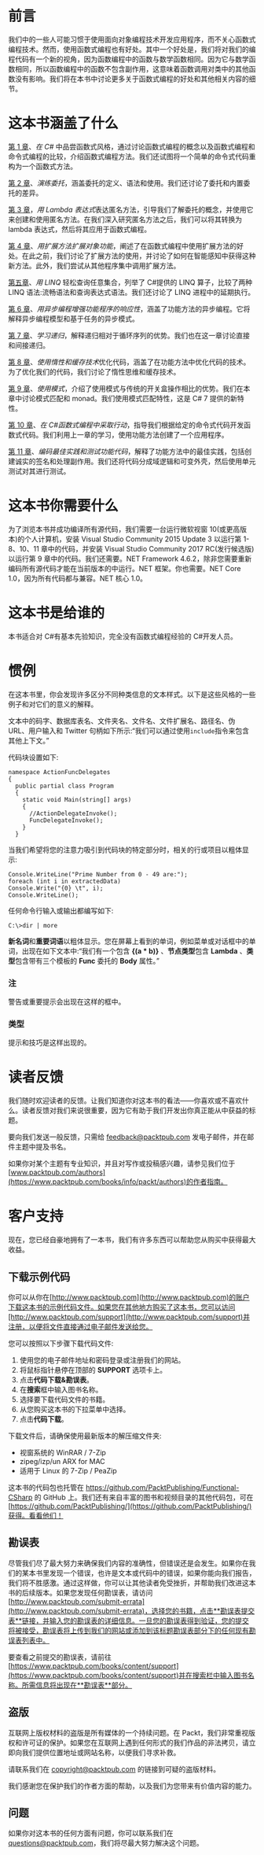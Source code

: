 # 前言

我们中的一些人可能习惯于使用面向对象编程技术开发应用程序，而不关心函数式编程技术。然而，使用函数式编程也有好处。其中一个好处是，我们将对我们的编程代码有一个新的视角，因为函数编程中的函数与数学函数相同。因为它与数学函数相同，所以函数编程中的函数不包含副作用，这意味着函数调用对类中的其他函数没有影响。我们将在本书中讨论更多关于函数式编程的好处和其他相关内容的细节。

# 这本书涵盖了什么

[第 1 章](01.html "Chapter 1. Tasting Functional Style in C#")、*在 C#* 中品尝函数式风格，通过讨论函数式编程的概念以及函数式编程和命令式编程的比较，介绍函数式编程方法。我们还试图将一个简单的命令式代码重构为一个函数式方法。

[第 2 章](02.html "Chapter 2. Walkthrough Delegates")、*演练委托*，涵盖委托的定义、语法和使用。我们还讨论了委托和内置委托的差异。

[第 3 章](03.html "Chapter 3. Expressing Anonymous Methods with Lambda Expressions")，*用 Lambda 表达式*表达匿名方法，引导我们了解委托的概念，并使用它来创建和使用匿名方法。在我们深入研究匿名方法之后，我们可以将其转换为 lambda 表达式，然后将其应用于函数式编程。

[第 4 章](04.html "Chapter 4. Extending Object Functionality with Extension Methods")、*用扩展方法扩展对象功能*，阐述了在函数式编程中使用扩展方法的好处。在此之前，我们讨论了扩展方法的使用，并讨论了如何在智能感知中获得这种新方法。此外，我们尝试从其他程序集中调用扩展方法。

[第五章](05.html "Chapter 5. Querying Any Collection Easily with LINQ")、*用 LINQ* 轻松查询任意集合，列举了 C#提供的 LINQ 算子，比较了两种 LINQ 语法:流畅语法和查询表达式语法。我们还讨论了 LINQ 进程中的延期执行。

[第 6 章](06.html "Chapter 6. Enhancing the Responsiveness of the Functional Program with Asynchronous Programming")、*用异步编程增强功能程序的响应性*，涵盖了功能方法的异步编程。它将解释异步编程模型和基于任务的异步模式。

[第 7 章](07.html "Chapter 7. Learning Recursion")、*学习递归*，解释递归相对于循环序列的优势。我们也在这一章讨论直接和间接递归。

[第 8 章](08.html "Chapter 8. Optimizing the Code using Laziness and Caching Techniques")、*使用惰性和缓存技术*优化代码，涵盖了在功能方法中优化代码的技术。为了优化我们的代码，我们讨论了惰性思维和缓存技术。

[第 9 章](09.html "Chapter 9. Working with Pattern")、*使用模式*，介绍了使用模式与传统的开关盒操作相比的优势。我们在本章中讨论模式匹配和 monad。我们使用模式匹配特性，这是 C# 7 提供的新特性。

[第 10 章](10.html "Chapter 10. Taking an Action in C# Functional Programming")、*在 C#函数式编程中采取行动*，指导我们根据给定的命令式代码开发函数式代码。我们利用上一章的学习，使用功能方法创建了一个应用程序。

[第 11 章](11.html "Chapter 11. Coding Best Practice and Testing the Functional Code")、*编码最佳实践和测试功能代码*，解释了功能方法中的最佳实践，包括创建诚实的签名和处理副作用。我们还将代码分成域逻辑和可变外壳，然后使用单元测试对其进行测试。

# 这本书你需要什么

为了浏览本书并成功编译所有源代码，我们需要一台运行微软视窗 10(或更高版本)的个人计算机，安装 Visual Studio Community 2015 Update 3 以运行第 1-8、10、11 章中的代码，并安装 Visual Studio Community 2017 RC(发行候选版)以运行第 9 章中的代码。我们还需要。NET Framework 4.6.2，除非您需要重新编码所有源代码才能在当前版本的中运行。NET 框架。你也需要。NET Core 1.0，因为所有代码都与兼容。NET 核心 1.0。

# 这本书是给谁的

本书适合对 C#有基本先验知识，完全没有函数式编程经验的 C#开发人员。

# 惯例

在这本书里，你会发现许多区分不同种类信息的文本样式。以下是这些风格的一些例子和对它们的意义的解释。

文本中的码字、数据库表名、文件夹名、文件名、文件扩展名、路径名、伪 URL、用户输入和 Twitter 句柄如下所示:“我们可以通过使用`include`指令来包含其他上下文。”

代码块设置如下:

```
namespace ActionFuncDelegates
{
  public partial class Program
  {
    static void Main(string[] args)
    {
      //ActionDelegateInvoke();
      FuncDelegateInvoke();
    }
  } 

```

当我们希望将您的注意力吸引到代码块的特定部分时，相关的行或项目以粗体显示:

```
Console.WriteLine("Prime Number from 0 - 49 are:"); 
foreach (int i in extractedData)
Console.Write("{0} \t", i); 
Console.WriteLine();
```

任何命令行输入或输出都编写如下:

```
C:\>dir | more

```

**新名词**和**重要词语**以粗体显示。您在屏幕上看到的单词，例如菜单或对话框中的单词，出现在如下文本中:“我们有一个包含 **{(a * b)}** 、**节点类型**包含 **Lambda** 、**类型**包含带有三个模板的 **Func** 委托的 **Body** 属性。”

### 注

警告或重要提示会出现在这样的框中。

### 类型

提示和技巧是这样出现的。

# 读者反馈

我们随时欢迎读者的反馈。让我们知道你对这本书的看法——你喜欢或不喜欢什么。读者反馈对我们来说很重要，因为它有助于我们开发出你真正能从中获益的标题。

要向我们发送一般反馈，只需给 feedback@packtpub.com 发电子邮件，并在邮件主题中提及书名。

如果你对某个主题有专业知识，并且对写作或投稿感兴趣，请参见我们位于[www.packtpub.com/authors](https://www.packtpub.com/books/info/packt/authors)的作者指南。

# 客户支持

现在，您已经自豪地拥有了一本书，我们有许多东西可以帮助您从购买中获得最大收益。

## 下载示例代码

你可以从你在[http://www.packtpub.com](http://www.packtpub.com)的账户下载这本书的示例代码文件。如果您在其他地方购买了这本书，您可以访问[http://www.packtpub.com/support](http://www.packtpub.com/support)并注册，以便将文件直接通过电子邮件发送给您。

您可以按照以下步骤下载代码文件:

1.  使用您的电子邮件地址和密码登录或注册我们的网站。
2.  将鼠标指针悬停在顶部的 **SUPPORT** 选项卡上。
3.  点击**代码下载&勘误表**。
4.  在**搜索**框中输入图书名称。
5.  选择要下载代码文件的书籍。
6.  从您购买这本书的下拉菜单中选择。
7.  点击**代码下载**。

下载文件后，请确保使用最新版本的解压缩文件夹:

*   视窗系统的 WinRAR / 7-Zip
*   zipeg/izp/un ARX for MAC
*   适用于 Linux 的 7-Zip / PeaZip

这本书的代码包也托管在 https://github.com/PacktPublishing/Functional-CSharp 的 GitHub 上。我们还有来自丰富的图书和视频目录的其他代码包，可在[https://github.com/PacktPublishing/](https://github.com/PacktPublishing/)获得。看看他们！

## 勘误表

尽管我们尽了最大努力来确保我们内容的准确性，但错误还是会发生。如果你在我们的某本书里发现一个错误，也许是文本或代码中的错误，如果你能向我们报告，我们将不胜感激。通过这样做，你可以让其他读者免受挫折，并帮助我们改进这本书的后续版本。如果您发现任何勘误表，请访问[http://www.packtpub.com/submit-errata](http://www.packtpub.com/submit-errata)，选择您的书籍，点击**勘误表提交表**链接，并输入您的勘误表的详细信息。一旦您的勘误表得到验证，您的提交将被接受，勘误表将上传到我们的网站或添加到该标题勘误表部分下的任何现有勘误表列表中。

要查看之前提交的勘误表，请前往[https://www.packtpub.com/books/content/support](https://www.packtpub.com/books/content/support)并在搜索栏中输入图书名称。所需信息将出现在**勘误表**部分。

## 盗版

互联网上版权材料的盗版是所有媒体的一个持续问题。在 Packt，我们非常重视版权和许可证的保护。如果您在互联网上遇到任何形式的我们作品的非法拷贝，请立即向我们提供位置地址或网站名称，以便我们寻求补救。

请联系我们在 copyright@packtpub.com 的链接到可疑的盗版材料。

我们感谢您在保护我们的作者方面的帮助，以及我们为您带来有价值内容的能力。

## 问题

如果你对这本书的任何方面有问题，你可以联系我们在 questions@packtpub.com，我们将尽最大努力解决这个问题。